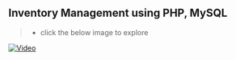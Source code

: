 ## Inventory Management using PHP, MySQL

>  - click the below image to explore


[![Video](https://github.com/srikumar03/Inventory_app/assets/96507579/82d0c041-a4a9-4d83-bfea-235efcd9e562)](https://github.com/srikumar03/Inventory_app/assets/96507579/44c0543a-3d84-425d-b5a5-ed95fb0db3d6)
 
